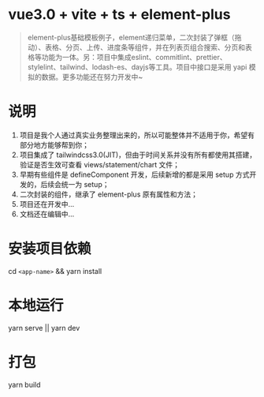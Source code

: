 # vue3.0 + vite + ts + element-plus
> element-plus基础模板例子，element递归菜单，二次封装了弹框（拖动）、表格、分页、上传、进度条等组件，并在列表页组合搜索、分页和表格等功能为一体。另：项目中集成eslint、commitlint、prettier、stylelint、tailwind、lodash-es、dayjs等工具。项目中接口是采用 yapi 模拟的数据。更多功能还在努力开发中~

# 说明
1. 项目是我个人通过真实业务整理出来的，所以可能整体并不适用于你，希望有部分地方能够帮到你；
2. 项目集成了 tailwindcss3.0(JIT)，但由于时间关系并没有所有都使用其搭建，验证是否生效可查看 views/statement/chart 文件；
3. 早期有些组件是 defineComponent 开发，后续新增的都是采用 setup 方式开发的，后续会统一为 setup；
4. 二次封装的组件，继承了 element-plus 原有属性和方法；
5. 项目还在开发中...
6. 文档还在编辑中...
# 安装项目依赖

cd `<app-name>` && yarn install

# 本地运行

yarn serve || yarn dev

# 打包

yarn build
